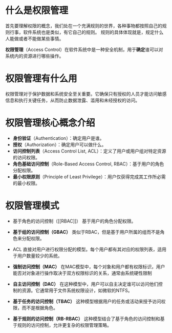 
# 什么是权限管理

首先要理解权限的概念，我们处在一个充满规则的世界，各种事物都按照自己的规则行事，软件系统也是类似，有它自己的规则。 规则的具体体现就是，规定什么人能做或者不能做某些事情。

**权限管理**（Access Control）在软件系统中是一种安全机制，用于**确定**谁可以对系统内的资源进行哪些操作。


# 权限管理有什么用

权限管理对于保护数据和系统安全至关重要。它确保只有授权的人员才能访问敏感信息和执行关键任务，从而防止数据泄露、滥用和未经授权的访问。

# 权限管理核心概念介绍

- **身份验证**（Authentication）：确定用户是谁。
- **授权**（Authorization）：确定用户可以做什么。
- **访问控制列表**（Access Control List, ACL）：定义了用户或用户组对特定资源的访问权限。
- **角色基础访问控制**（Role-Based Access Control, RBAC）：基于用户的角色分配权限。
- **最小权限原则**（Principle of Least Privilege）：用户仅获得完成其工作所必需的最小权限。

# 权限管理模式
- 基于角色的访问控制（[[RBAC]]）
	基于用户的角色分配权限。
	
-  **基于组的访问控制（GBAC）**
	类似于RBAC，但是基于用户所属的组而不是角色来分配权限。

-  ACL
	 直接对用户进行权限分配的模型。每个用户都有其对应的权限列表，适用于用户数量较少的系统。

- **强制访问控制（MAC）**
	在MAC模型中，每个对象和用户都有权限标识，用户能否对对象进行操作取决于双方权限标识的关系，通常由系统硬性限制

 - **自主访问控制（DAC）**
	在这种模型中，用户可以自主决定谁可以访问他们控制的资源。它通常用于文件系统权限设计，如微软的NTFS。
	
- **基于任务的访问控制（TBAC）**
	这种模型根据用户的任务或活动来授予访问权限，而不是根据角色。
    
 - **基于规则的访问控制（RB-RBAC）**
	这种模型结合了基于角色的访问控制和基于规则的访问控制，允许更复杂的权限管理策略。
    
